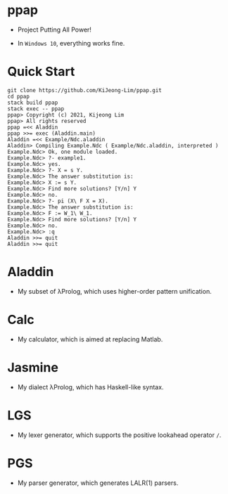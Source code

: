 # ppap

- Project Putting All Power!

- In `Windows 10`, everything works fine.

# Quick Start

```
git clone https://github.com/KiJeong-Lim/ppap.git
cd ppap
stack build ppap
stack exec -- ppap
ppap> Copyright (c) 2021, Kijeong Lim
ppap> All rights reserved
ppap =<< Aladdin
ppap >>= exec (Aladdin.main)
Aladdin =<< Example/Ndc.aladdin
Aladdin> Compiling Example.Ndc ( Example/Ndc.aladdin, interpreted )
Example.Ndc> Ok, one module loaded.
Example.Ndc> ?- example1.
Example.Ndc> yes.
Example.Ndc> ?- X = s Y.
Example.Ndc> The answer substitution is:
Example.Ndc> X := s Y.
Example.Ndc> Find more solutions? [Y/n] Y
Example.Ndc> no.
Example.Ndc> ?- pi (X\ F X = X).
Example.Ndc> The answer substitution is:
Example.Ndc> F := W_1\ W_1.
Example.Ndc> Find more solutions? [Y/n] Y
Example.Ndc> no.
Example.Ndc> :q
Aladdin >>= quit
Aladdin >>= quit
```

# Aladdin

- My subset of λProlog, which uses higher-order pattern unification.

# Calc

- My calculator, which is aimed at replacing Matlab.

# Jasmine

- My dialect λProlog, which has Haskell-like syntax.

# LGS

- My lexer generator, which supports the positive lookahead operator `/`.

# PGS

- My parser generator, which generates LALR(1) parsers.
